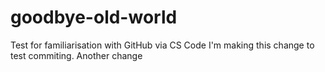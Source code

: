 # goodbye-old-world

Test for familiarisation with GitHub via CS Code
I'm making this change to test commiting.
Another change
